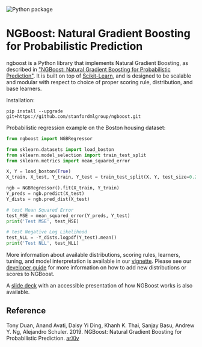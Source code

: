 ![Python package](https://github.com/stanfordmlgroup/ngboost/workflows/Python%20package/badge.svg)

# NGBoost: Natural Gradient Boosting for Probabilistic Prediction

ngboost is a Python library that implements Natural Gradient Boosting, as described in ["NGBoost: Natural Gradient Boosting for Probabilistic Prediction"](https://stanfordmlgroup.github.io/projects/ngboost/). It is built on top of [Scikit-Learn](https://scikit-learn.org/stable/), and is designed to be scalable and modular with respect to choice of proper scoring rule, distribution, and base learners.

Installation:

```
pip install --upgrade git+https://github.com/stanfordmlgroup/ngboost.git
```

Probabilistic regression example on the Boston housing dataset:


```python
from ngboost import NGBRegressor

from sklearn.datasets import load_boston
from sklearn.model_selection import train_test_split
from sklearn.metrics import mean_squared_error

X, Y = load_boston(True)
X_train, X_test, Y_train, Y_test = train_test_split(X, Y, test_size=0.2)

ngb = NGBRegressor().fit(X_train, Y_train)
Y_preds = ngb.predict(X_test)
Y_dists = ngb.pred_dist(X_test)

# test Mean Squared Error
test_MSE = mean_squared_error(Y_preds, Y_test)
print('Test MSE', test_MSE)

# test Negative Log Likelihood
test_NLL = -Y_dists.logpdf(Y_test).mean()
print('Test NLL', test_NLL)
```

More information about available distributions, scoring rules, learners, tuning, and model interpretation is available in our [vignette](https://github.com/stanfordmlgroup/ngboost/blob/master/examples/vignette.ipynb). Please see our [developer guide](https://github.com/stanfordmlgroup/ngboost/blob/master/examples/dev_vignette.ipynb) for more information on how to add new distributions or scores to NGBoost.

A [slide deck](https://drive.google.com/file/d/183BWFAdFms81MKy6hSku8qI97OwS_JH_/view?usp=sharing) with an accessible presentation of how NGBoost works is also available.

## Reference
Tony Duan, Anand Avati, Daisy Yi Ding, Khanh K. Thai, Sanjay Basu, Andrew Y. Ng, Alejandro Schuler. 2019.
NGBoost: Natural Gradient Boosting for Probabilistic Prediction.
[arXiv](https://arxiv.org/abs/1910.03225)